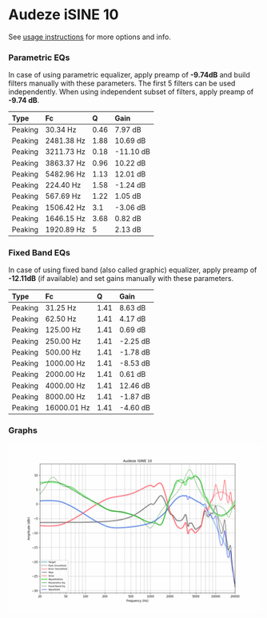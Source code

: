 # Audeze iSINE 10
See [usage instructions](https://github.com/jaakkopasanen/AutoEq#usage) for more options and info.

### Parametric EQs
In case of using parametric equalizer, apply preamp of **-9.74dB** and build filters manually
with these parameters. The first 5 filters can be used independently.
When using independent subset of filters, apply preamp of **-9.74 dB**.

| Type    | Fc         |    Q | Gain      |
|:--------|:-----------|:-----|:----------|
| Peaking | 30.34 Hz   | 0.46 | 7.97 dB   |
| Peaking | 2481.38 Hz | 1.88 | 10.69 dB  |
| Peaking | 3211.73 Hz | 0.18 | -11.10 dB |
| Peaking | 3863.37 Hz | 0.96 | 10.22 dB  |
| Peaking | 5482.96 Hz | 1.13 | 12.01 dB  |
| Peaking | 224.40 Hz  | 1.58 | -1.24 dB  |
| Peaking | 567.69 Hz  | 1.22 | 1.05 dB   |
| Peaking | 1506.42 Hz | 3.1  | -3.06 dB  |
| Peaking | 1646.15 Hz | 3.68 | 0.82 dB   |
| Peaking | 1920.89 Hz | 5    | 2.13 dB   |

### Fixed Band EQs
In case of using fixed band (also called graphic) equalizer, apply preamp of **-12.11dB**
(if available) and set gains manually with these parameters.

| Type    | Fc          |    Q | Gain     |
|:--------|:------------|:-----|:---------|
| Peaking | 31.25 Hz    | 1.41 | 8.63 dB  |
| Peaking | 62.50 Hz    | 1.41 | 4.17 dB  |
| Peaking | 125.00 Hz   | 1.41 | 0.69 dB  |
| Peaking | 250.00 Hz   | 1.41 | -2.25 dB |
| Peaking | 500.00 Hz   | 1.41 | -1.78 dB |
| Peaking | 1000.00 Hz  | 1.41 | -8.53 dB |
| Peaking | 2000.00 Hz  | 1.41 | 0.61 dB  |
| Peaking | 4000.00 Hz  | 1.41 | 12.46 dB |
| Peaking | 8000.00 Hz  | 1.41 | -1.87 dB |
| Peaking | 16000.01 Hz | 1.41 | -4.60 dB |

### Graphs
![](./Audeze%20iSINE%2010.png)